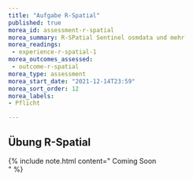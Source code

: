 ```yaml
---
title: "Aufgabe R-Spatial"
published: true
morea_id: assessment-r-spatial
morea_summary: R-SPatial Sentinel osmdata und mehr
morea_readings:
 - experience-r-spatial-1
morea_outcomes_assessed:
 - outcome-r-spatial
morea_type: assessment
morea_start_date: "2021-12-14T23:59"
morea_sort_order: 12
morea_labels:
- Pflicht

---
```



## Übung R-Spatial



  
  {% include note.html content="
Coming Soon  
" %}
